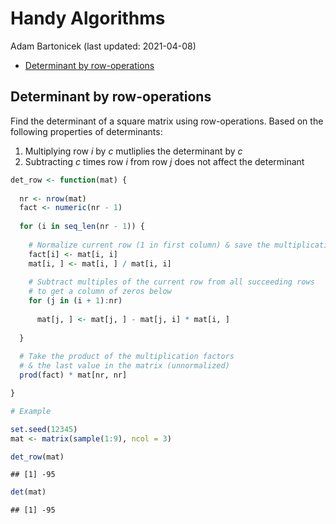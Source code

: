 Handy Algorithms
================
Adam Bartonicek
(last updated: 2021-04-08)

-   [Determinant by row-operations](#determinant-by-row-operations)

## Determinant by row-operations

Find the determinant of a square matrix using row-operations. Based on
the following properties of determinants:

1.  Multiplying row *i* by *c* mutliplies the determinant by *c*
2.  Subtracting *c* times row *i* from row *j* does not affect the
    determinant

``` r
det_row <- function(mat) {
  
  nr <- nrow(mat)
  fact <- numeric(nr - 1)
  
  for (i in seq_len(nr - 1)) {
    
    # Normalize current row (1 in first column) & save the multiplication factor
    fact[i] <- mat[i, i]
    mat[i, ] <- mat[i, ] / mat[i, i]
    
    # Subtract multiples of the current row from all succeeding rows
    # to get a column of zeros below
    for (j in (i + 1):nr)
    
      mat[j, ] <- mat[j, ] - mat[j, i] * mat[i, ] 
  
  }
  
  # Take the product of the multiplication factors 
  # & the last value in the matrix (unnormalized)
  prod(fact) * mat[nr, nr]

}

# Example

set.seed(12345)
mat <- matrix(sample(1:9), ncol = 3)

det_row(mat)
```

    ## [1] -95

``` r
det(mat)
```

    ## [1] -95
